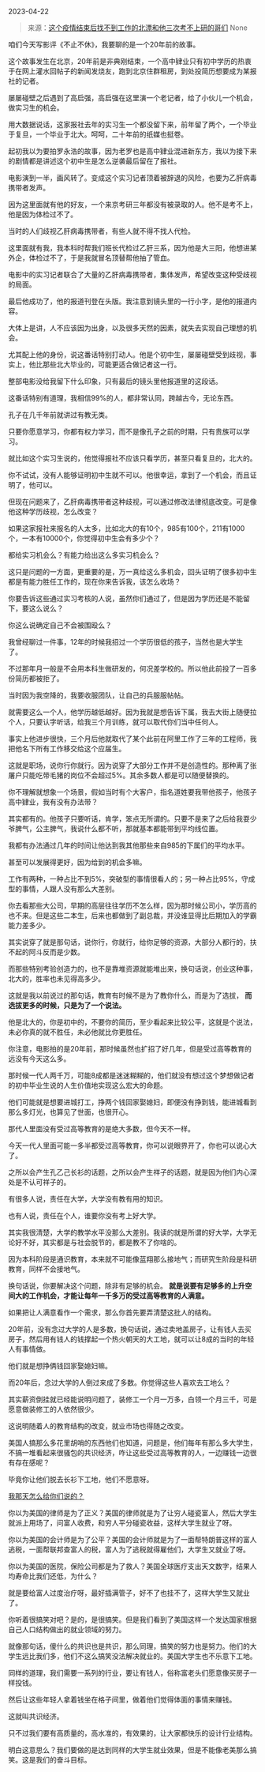 2023-04-22

> 来源：[这个疫情结束后找不到工作的北漂和他三次考不上研的哥们](http://mp.weixin.qq.com/s?__biz=MzU0MjYwNDU2Mw==&amp;mid=2247510601&amp;idx=1&amp;sn=648528a7f535180d28fddb54dcd30ee2&amp;chksm=fb1ac635cc6d4f2388eed8ac1ad594af0cc180c1e58e5bfe0998f89ef5f2feb4517a4eb8e552&amp;scene=127#wechat_redirect)
> None

咱们今天写影评《不止不休》，我要聊的是一个20年前的故事。

这个故事发生在北京，20年前是非典刚结束，一个高中肄业只有初中学历的热衷于在网上灌水回帖子的新闻发烧友，跑到北京住群租房，到处投简历想要成为某报社的记者。

屡屡碰壁之后遇到了高启强，高启强在这里演一个老记者，给了小伙儿一个机会，做实习生的机会。

用大数据说话，这家报社去年的实习生一个都没留下来，前年留了两个，一个毕业于复旦，一个毕业于北大。呵呵，二十年前的纸媒也挺卷。

起初我以为要拍罗永浩的故事，因为老罗也是高中肄业混进新东方，我以为接下来的剧情都是讲述这个初中生是怎么逆袭最后留在了报社。

电影演到一半，画风转了。变成这个实习记者顶着被辞退的风险，也要为乙肝病毒携带者发声。

因为这里面就有他的好友，一个来京考研三年都没有被录取的人。他不是考不上，他是因为体检过不了。

当时的人们歧视乙肝病毒携带者，有些人就不得不找人代检。  

这里面就有我，我本科时帮我们班长代检过乙肝三系，因为他是大三阳，他想进某外企，体检过不了，于是我就冒名顶替帮他抽了管血。

电影中的实习记者联合了大量的乙肝病毒携带者，集体发声，希望改变这种受歧视的局面。  

最后他成功了，他的报道刊登在头版。我注意到镜头里的一行小字，是他的报道内容。  

大体上是讲，人不应该因为出身，以及很多天然的因素，就失去实现自己理想的机会。

尤其配上他的身份，说这番话特别打动人。他是个初中生，屡屡碰壁受到歧视，事实上，他比那些北大毕业的，可能更适合做记者这一行。  

整部电影没给我留下什么印象，只有最后的镜头里他报道里的这段话。  

这番话特别有道理，我相信99%的人，都非常认同，跨越古今，无论东西。  

孔子在几千年前就讲过有教无类。  

只要你愿意学习，你都有权力学习，而不是像孔子之前的时期，只有贵族可以学习。

就比如这个实习生说的，他觉得报社不应该只看学历，甚至只看复旦的，北大的。

你不试试，没有人能够证明初中生就不可以。他很幸运，拿到了一个机会，而且证明了，他可以。

但现在问题来了，乙肝病毒携带者这种歧视，可以通过修改法律彻底改变。可是像他这种学历歧视，怎么改变？  

如果这家报社来报名的人太多，比如北大的有10个，985有100个，211有1000个，一本有10000个，你觉得初中生会有多少个？  

都给实习机会么？有能力给出这么多实习机会么？  

这只是问题的一方面，更重要的是，万一真给这么多机会，回头证明了很多初中生都是有能力胜任工作的，现在你来告诉我，该怎么收场？  

你要告诉这些通过实习考核的人说，虽然你们通过了，但是因为学历还是不能留下，要这么说么？  

你这么说确定自己不会被围殴么？  

我曾经聊过一件事，12年的时候我招过一个学历很低的孩子，当然也是大学生了。  

不过那年月一般是不会用本科生做研发的，何况差学校的。所以他此前投了一百多份简历都被拒了。  

当时因为我空降的，我要收服团队，让自己的兵服服帖帖。  

就需要这么一个人，他学历越低越好。因为我就是想告诉下属，我去大街上随便拉个人，只要认字听话，给我三个月训练，就可以取代你们当中任何人。

事实上他进步很快，三个月后他就取代了某个此前在阿里工作了三年的工程师，我把他名下所有工作移交给这个应届生。

这就是职场，说你行你就行。因为说穿了大部分工作并不是创造性的。那种离了张屠户只能吃带毛猪的岗位不会超过5%。其余多数人都是可以随便替换的。

你不理解就想象一个场景，假如当时有个大客户，指名道姓要我带他孩子，他孩子高中肄业，我有没有办法带？

其实都有的。他孩子只要听话，肯学，笨点无所谓的。只要不是来了之后给我耍少爷脾气，公主脾气，我说什么都不听，那就基本都能带到平均线位置。

我都有办法通过几年的时间让他达到我其他那些来自985的下属们的平均水平。  

甚至可以发展得更好，因为给到的机会多嘛。  

工作有两种，一种占比不到5%，突破型的事情很看人的；另一种占比95%，守成型的事情，人跟人没有那么大差别。  

你去看那些大公司，早期的高层往往学历不怎么样，因为那时候公司小，学历高的也不来。但是这些二本生，后来也都做到了副总裁，并没谁显得比后期加入的学霸能力差多少。  

其实说穿了就是那句话，说你行，你就行，给你足够的资源，大部分人都行的，扶不起的阿斗反而是少数。  

而那些特别考验创造力的，也不是靠堆资源就能堆出来，换句话说，创业这种事，北大的，胜率也未见得高多少。  

这就是我以前说过的那句话，教育有时候不是为了教你什么，而是为了选拔， **而选拔更多的时候，只是为了一个说法。**  

他是北大的，你是初中的，不要你的简历，至少看起来比较公平，这就是个说法，未必你真的就不胜任，未必他就比你更胜任。

你注意，电影拍的是20年前，那时候虽然也扩招了好几年，但是受过高等教育的远没有今天这么多。  

那时候一代人两千万，可能8成都是迷迷糊糊的，他们就没有想过这个梦想做记者的初中毕业生说的人生价值地实现这么宏大的命题。  

他们可能就是想要进城打工，挣两个钱回家娶媳妇，即便没有挣到钱，能进城看到那么多灯光，也算见了世面，也很开心。  

那代人里面没有受过高等教育的是绝大多数，但今天不一样。

今天一代人里面可能一多半都受过高等教育，你可以说眼界开了，你也可以说心大了。

之所以会产生孔乙己长衫的话题，之所以会产生祥子的话题，就是因为他们内心深处是不认可祥子的。  

有很多人说，责任在大学，大学没有教有用的知识。  

也有人说，责任在个人，谁要你没有考上好大学。  

其实我很清楚，大学的教学水平没那么大差别。我读的就是所谓的好大学，大学无论好不好，其实都是与社会脱节的，都是教不了你啥的。  

因为本科阶段是通识教育，本来就不可能像蓝翔那么接地气；而研究生阶段是科研教育，同样不会接地气。

换句话说，你要解决这个问题，除非有足够的机会。 **就是说要有足够多的上升空间大的工作机会，才能让每年一千多万的受过高等教育的人满意。**  

如果把让人满意看作一个需求，那么你首先要弄清楚这批人的结构。

20年前，没有念过大学的人是多数，换句话说，通过卖地盖房子，让有钱人去买房子，然后用有钱人的钱撑起一个热火朝天的大工地，就可以让8成的当时的年轻人有事情做。  

他们就是想挣俩钱回家娶媳妇嘛。

而20年后，念过大学的人倒过来成了多数。你觉得这些人喜欢去工地么？

其实薪资倒挂就已经能说明问题了，装修工一个月一万多，白领一个月三千，可是愿意做装修工的人依然很少。  

这说明随着人的教育结构的改变，就业市场也得随之改变。

美国人搞那么多花里胡哨的东西他们也知道，问题是，他们每年有那么多大学生，不搞一堆看起来很骚包的共识经济，咋让这些受过高等教育的人，一边赚钱一边很有存在感呢？  

毕竟你让他们脱去长衫下工地，他们不愿意呀。

[我那天怎么给你们说的？](http://mp.weixin.qq.com/s?__biz=MzkwMzQ1MzczOQ==&mid=2247483669&idx=1&sn=af9cf3e8bf506268ad721f7febf7c2ae&chksm=c0974c51f7e0c54722892825cfc8d5cbdc066e446366895dcd138502ce7fcd329efed6174a2f&scene=21#wechat_redirect)

你以为美国的律师是为了正义？美国的律师就是为了让穷人碰瓷富人，然后大学生就派上用场了，问富人收费，和穷人平分碰瓷收益，这样大学生就业了呀。

你以为美国的会计师是为了公平？美国的会计师就是为了一面帮特朗普这样的富人逃税，一面帮联邦查富人的税，富人为了逃税就得雇他们，大学生又就业了呀。

你以为美国的医院，保险公司都是为了救人？美国全球医疗支出天文数字，结果人均寿命比我们还低，为什么？  

就是要给富人过度治疗呀，最好插满管子，好不了也挂不了，这样大学生又就业了。  

你听着很搞笑对吧？是的，是很搞笑。但是我们看到了美国这样一个发达国家根据自己人口结构做出的就业领域的努力。  

就像那句话，傻什么的共识也是共识，那么同理，搞笑的努力也是努力。他们的大学生远比我们多，他们不这么搞笑没法解决就业的。美国大学生也不乐意下工地。

同样的道理，我们需要一系列的行业，要让有钱人，俗称富老头们愿意像买房子一样投钱。

然后让这些年轻人拿着钱坐在格子间里，做着他们觉得体面的事情来赚钱。

这就叫共识经济。

只不过我们要有高质量的，高水准的，有效果的，让大家都快乐的设计行业结构。

明白这意思么？我们要做的是达到同样的大学生就业效果，但是不能像老美那么搞笑。这是我们的奋斗目标。  

